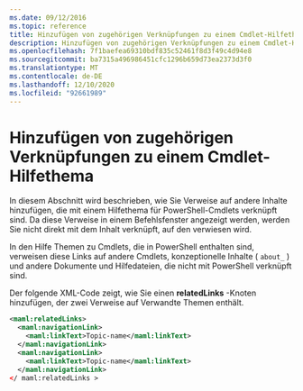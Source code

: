 ```yaml
---
ms.date: 09/12/2016
ms.topic: reference
title: Hinzufügen von zugehörigen Verknüpfungen zu einem Cmdlet-Hilfethema
description: Hinzufügen von zugehörigen Verknüpfungen zu einem Cmdlet-Hilfethema
ms.openlocfilehash: 7f1baefea69310bdf835c52461f8d3f49c4d94e8
ms.sourcegitcommit: ba7315a496986451cfc1296b659d73ea2373d3f0
ms.translationtype: MT
ms.contentlocale: de-DE
ms.lasthandoff: 12/10/2020
ms.locfileid: "92661989"
---
```

# <a name="how-to-add-related-links-to-a-cmdlet-help-topic"></a>Hinzufügen von zugehörigen Verknüpfungen zu einem Cmdlet-Hilfethema

In diesem Abschnitt wird beschrieben, wie Sie Verweise auf andere Inhalte hinzufügen, die mit einem Hilfethema für PowerShell-Cmdlets verknüpft sind. Da diese Verweise in einem Befehlsfenster angezeigt werden, werden Sie nicht direkt mit dem Inhalt verknüpft, auf den verwiesen wird.

In den Hilfe Themen zu Cmdlets, die in PowerShell enthalten sind, verweisen diese Links auf andere Cmdlets, konzeptionelle Inhalte ( `about_` ) und andere Dokumente und Hilfedateien, die nicht mit PowerShell verknüpft sind.

Der folgende XML-Code zeigt, wie Sie einen **relatedLinks** -Knoten hinzufügen, der zwei Verweise auf Verwandte Themen enthält.

```xml
<maml:relatedLinks>
  <maml:navigationLink>
    <maml:linkText>Topic-name</maml:linkText>
  </maml:navigationLink>
  <maml:navigationLink>
    <maml:linkText>Topic-name</maml:linkText>
  </maml:navigationLink>
</ maml:relatedLinks >
```

